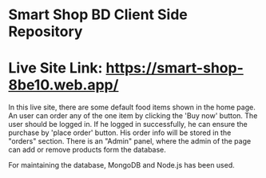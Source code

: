 # Smart Shop BD Client Side Repository
# Live Site Link: https://smart-shop-8be10.web.app/

In this live site, there are some default food items shown in the home page. An user can order any of the one item by clicking the 'Buy now' button. The user should be logged in. If he logged in successfully, he can ensure the purchase by 'place order' button. His order info will be stored in the "orders" section. There is an "Admin" panel, where the admin of the page can add or remove products form the database. 

For maintaining the database, MongoDB and Node.js has been used.

